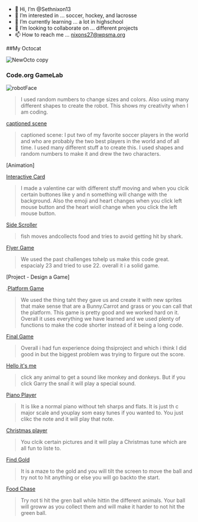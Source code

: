 - 👋 Hi, I’m @Sethnixon13
- 👀 I’m interested in ... soccer, hockey, and lacrosse
- 🌱 I’m currently learning ... a lot in highschool
- 💞️ I’m looking to collaborate on ... different projects
- 📫 How to reach me ... nixons27@wpsma.org

##My Octocat

![NewOcto copy](https://github.com/Sethnixon13/Sethnixon13/assets/146843343/f6893bf9-6b05-409e-82db-04f584800ec0)

### Code.org GameLab
![robotFace](https://Sethnixon13.github.io/robotFace)
>  I used random numbers to change sizes and colors. Also using many different shapes to create the robot. This shows my creativity when I am coding.

[captioned scene](https://studio.code.org/projects/gamelab/Ks5FD1ZQlD4RcKuJeGaDtz8XD3lw6vmfZbNJrYyGCzY)
> captioned scene: I put two of my favorite soccer players in the world and who are probably the two best players in the world and of all time. I used many different stuff a to create this. I used shapes and random numbers to make it and drew the two characters.

[Animation]
>
[Interactive Card](https://studio.code.org/projects/gamelab/tOH7_cI0gnDAB6XI_k6QpMplG11qBUsbKS0X7ym0bN4)
> I made a valentine car with different stuff moving and when you clcik certain buttones like y and n something will change with the background. Also the emoji and heart changes when you click left mouse button and the heart wioll change when you click the left mouse button.

[Side Scroller](https://studio.code.org/projects/gamelab/CP_GY2XeKHZhw5J5YihxhKgGeFU5z7DIDlCD36Id83Y)
> fish moves andcollects food and tries to avoid getting hit by shark.

[Flyer Game](https://studio.code.org/projects/gamelab/ZuDhACIfXwrCPwmzz7Ohz9PYhvybxkLiiOpSCAQQfSs)
> We used the past challenges tohelp us make this code great. espacialy 23 and tried to use 22. overall it i a solid game.

[Project - Design a Game]


.[Platform Game](https://studio.code.org/projects/gamelab/iXVC7Ql4AIFH_pkbwHTrv0ge2JiYkULVZAiVFj8AANg)
> We used the thing taht they gave us and create it with new sprites that make sense that are a Bunny.Carrot and grass or you can call that the platform. This game is pretty good and we worked hard on it. Overall it uses everything we have learned and we used plenty of functions to make the code shorter instead of it being a long code.

[Final Game](https://studio.code.org/projects/gamelab/4VEzrF9eyo6ZOfHFVWrtgyf6OGxt8lEw5xbZbCQjLGk)
> Overall i had fun experience doing thsiproject and which i think I did good in but the biggest problem was trying to firgure out the score.

[Hello it's me](https://gallery.appinventor.mit.edu/?galleryid=4c46ab1f-8f4f-46f9-a8c8-ddb3492b2ad4)
> click any animal to get a sound like monkey and donkeys. But if you click Garry the snail it will play a special sound.

[Piano Player](https://gallery.appinventor.mit.edu/?galleryid=4f6493d0-8382-4b81-87ec-9abf6fb455b8)
> It is like a normal piano without teh sharps and flats. It is just th c major scale and youplay som easy tunes if you wanted to. You just clikc the note and it will play that note.

[Christmas player](https://gallery.appinventor.mit.edu/?galleryid=f70d0d4c-21ea-49ff-be2d-4ecd4649d29d)
> You clcik certain pictures and it will play a Christmas tune which are all fun to liste to.

[Find Gold](https://gallery.appinventor.mit.edu/?galleryid=61f8de15-6f64-4007-8aca-2218c08a517a)
> It is a maze to the gold and you will tilt the screen to move the ball and try not to hit anything or else you will go backto the start.

[Food Chase](https://gallery.appinventor.mit.edu/?galleryid=3221c0b0-3f67-45b5-aae4-8f4be3545027)
> Try not ti hit the gren ball while hittin the different animals. Your ball will groww as you collect them and will make it harder to not hit the green ball.
